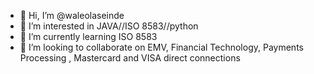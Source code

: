 - 👋 Hi, I’m @waleolaseinde
- 👀 I’m interested in JAVA//ISO 8583//python
- 🌱 I’m currently learning ISO 8583
- 💞️ I’m looking to collaborate on EMV, Financial Technology, Payments Processing , Mastercard and VISA direct connections

<!---
waleolaseinde/waleolaseinde is a ✨ special ✨ repository because its `README.md` (this file) appears on your GitHub profile.
You can click the Preview link to take a look at your changes.
--->
